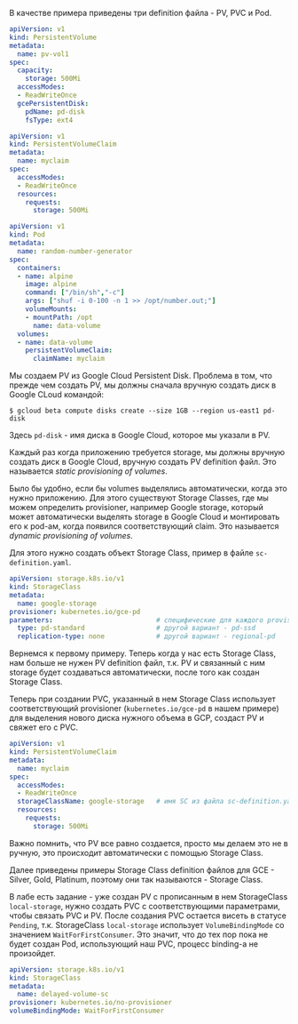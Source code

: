 В качестве примера приведены три definition файла - PV, PVC и Pod.

```yaml
apiVersion: v1
kind: PersistentVolume
metadata:
  name: pv-vol1
spec:
  capacity:
    storage: 500Mi
  accessModes:
  - ReadWriteOnce
  gcePersistentDisk:
    pdName: pd-disk
    fsType: ext4
```

```yaml
apiVersion: v1
kind: PersistentVolumeClaim
metadata:
  name: myclaim
spec:
  accessModes:
  - ReadWriteOnce
  resources:
    requests:
      storage: 500Mi
```

```yaml
apiVersion: v1
kind: Pod
metadata:
  name: random-number-generator
spec:
  containers:
  - name: alpine
    image: alpine
    command: ["/bin/sh","-c"]
    args: ["shuf -i 0-100 -n 1 >> /opt/number.out;"]
    volumeMounts:
    - mountPath: /opt
      name: data-volume
  volumes:
  - name: data-volume
    persistentVolumeClaim:
      claimName: myclaim
```

Мы создаем PV из Google Cloud Persistent Disk. Проблема в том, что прежде чем создать PV, мы должны сначала вручную создать диск в Google CLoud командой:

```shell
$ gcloud beta compute disks create --size 1GB --region us-east1 pd-disk
```

Здесь `pd-disk` - имя диска в Google Cloud, которое мы указали в PV.

Каждый раз когда приложению требуется storage, мы должны вручную создать диск в Google Cloud, вручную создать PV definition файл. Это называется *static provisioning of volumes*.

Было бы удобно, если бы volumes выделялись автоматически, когда это нужно приложению. Для этого существуют Storage Classes, где мы можем определить provisioner, например Google storage, который может автоматически выделять storage в Google Cloud и монтировать его к pod-ам, когда появился соответствующий claim. Это называется *dynamic provisioning of volumes*.

Для этого нужно создать объект Storage Class, пример в файле `sc-definition.yaml`.

```yaml
apiVersion: storage.k8s.io/v1
kind: StorageClass
metadata:
  name: google-storage
provisioner: kubernetes.io/gce-pd
parameters:                          # специфические для каждого provisioner параметры
  type: pd-standard                  # другой вариант - pd-ssd
  replication-type: none             # другой вариант - regional-pd
```

Вернемся к первому примеру. Теперь когда у нас есть Storage Class, нам больше не нужен PV definition файл, т.к. PV и связанный с ним storage будет создаваться автоматически, после того как создан Storage Class.

Теперь при создании PVC, указанный в нем Storage Class использует соответствующий provisioner (`kubernetes.io/gce-pd` в нашем примере) для выделения нового диска нужного объема в GCP, создаст PV и свяжет его с PVC.

```yaml
apiVersion: v1
kind: PersistentVolumeClaim
metadata:
  name: myclaim
spec:
  accessModes:
  - ReadWriteOnce
  storageClassName: google-storage   # имя SC из файла sc-definition.yaml
  resources:
    requests:
      storage: 500Mi
```

Важно помнить, что PV все равно создается, просто мы делаем это не в ручную, это происходит автоматически с помощью Storage Class.

Далее приведены примеры Storage Class definition файлов для GCE - Silver, Gold, Platinum, поэтому они так называются - Storage Class.

В лабе есть задание - уже создан PV с прописанным в нем StorageClass `local-storage`, нужно создать PVC с соответствующими параметрами, чтобы связать PVC и PV. После создания PVC остается висеть в статусе `Pending`, т.к. StorageClass `local-storage` использует `VolumeBindingMode` со значением `WaitForFirstConsumer`. Это значит, что до тех пор пока не будет создан Pod, использующий наш PVC, процесс binding-а не произойдет.

```yaml
apiVersion: storage.k8s.io/v1
kind: StorageClass
metadata:
  name: delayed-volume-sc
provisioner: kubernetes.io/no-provisioner
volumeBindingMode: WaitForFirstConsumer
```